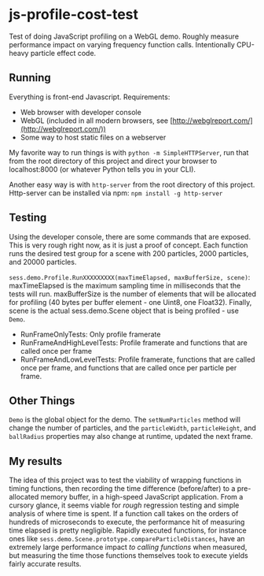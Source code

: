 # js-profile-cost-test
Test of doing JavaScript profiling on a WebGL demo. Roughly measure performance impact on varying frequency function calls. Intentionally CPU-heavy particle effect code.

## Running
Everything is front-end Javascript. Requirements:
* Web browser with developer console
* WebGL (included in all modern browsers, see [http://webglreport.com/](http://webglreport.com/))
* Some way to host static files on a webserver

My favorite way to run things is with `python -m SimpleHTTPServer`, run that from the root directory of this project and direct your browser to localhost:8000 (or whatever Python tells you in your CLI).

Another easy way is with `http-server` from the root directory of this project. Http-server can be installed via npm: `npm install -g http-server`

## Testing
Using the developer console, there are some commands that are exposed. This is very rough right now, as it is just a proof of concept. Each function runs the desired test group for a scene with 200 particles, 2000 particles, and 20000 particles.

`sess.demo.Profile.RunXXXXXXXXX(maxTimeElapsed, maxBufferSize, scene)`: maxTimeElapsed is the maximum sampling time in milliseconds that the tests will run. maxBufferSize is the number of elements that will be allocated for profiling (40 bytes per buffer element - one Uint8, one Float32). Finally, scene is the actual sess.demo.Scene object that is being profiled - use `Demo`.

* RunFrameOnlyTests: Only profile framerate
* RunFrameAndHighLevelTests: Profile framerate and functions that are called once per frame
* RunFrameAndLowLevelTests: Profile framerate, functions that are called once per frame, and functions that are called once per particle per frame.

## Other Things
`Demo` is the global object for the demo. The `setNumParticles` method will change the number of particles, and the `particleWidth`, `particleHeight`, and `ballRadius` properties may also change at runtime, updated the next frame.

## My results
The idea of this project was to test the viability of wrapping functions in timing functions, then recording the time difference (before/after) to a pre-allocated memory buffer, in a high-speed JavaScript application. From a cursory glance, it seems viable for *rough* regression testing and simple analysis of where time is spent. If a function call takes on the orders of hundreds of microseconds to execute, the performance hit of measuring time elapsed is pretty negligible. Rapidly executed functions, for instance ones like `sess.demo.Scene.prototype.compareParticleDistances`, have an extremely large performance impact _to calling functions_ when measured, but measuring the time those functions themselves took to execute yields fairly accurate results.
